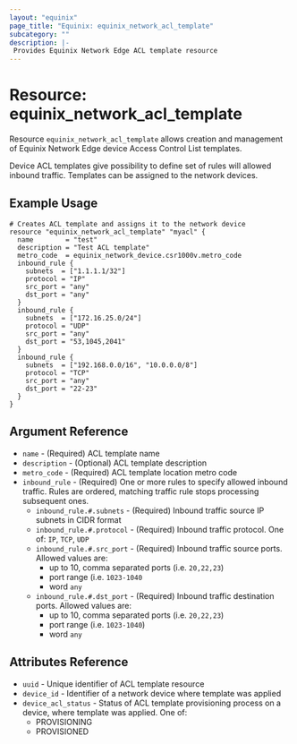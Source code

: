 ```yaml
---
layout: "equinix"
page_title: "Equinix: equinix_network_acl_template"
subcategory: ""
description: |-
 Provides Equinix Network Edge ACL template resource
---
```


# Resource: equinix_network_acl_template

Resource `equinix_network_acl_template` allows creation and management of
Equinix Network Edge device Access Control List templates.

Device ACL templates give possibility to define set of rules will allowed inbound
traffic. Templates can be assigned to the network devices.

## Example Usage

```hcl
# Creates ACL template and assigns it to the network device
resource "equinix_network_acl_template" "myacl" {
  name        = "test"
  description = "Test ACL template"
  metro_code  = equinix_network_device.csr1000v.metro_code
  inbound_rule {
    subnets  = ["1.1.1.1/32"]
    protocol = "IP"
    src_port = "any"
    dst_port = "any"
  }
  inbound_rule {
    subnets  = ["172.16.25.0/24"]
    protocol = "UDP"
    src_port = "any"
    dst_port = "53,1045,2041"
  }
  inbound_rule {
    subnets  = ["192.168.0.0/16", "10.0.0.0/8"]
    protocol = "TCP"
    src_port = "any"
    dst_port = "22-23"
  }
}
```

## Argument Reference

* `name` - (Required) ACL template name
* `description` - (Optional) ACL template description
* `metro_code` - (Required) ACL template location metro code
* `inbound_rule` - (Required) One or more rules to specify allowed inbound traffic.
Rules are ordered, matching traffic rule stops processing subsequent ones.
  * `inbound_rule.#.subnets` - (Required) Inbound traffic source IP subnets
  in CIDR format
  * `inbound_rule.#.protocol` - (Required) Inbound traffic protocol.
  One of: `IP`, `TCP`, `UDP`
  * `inbound_rule.#.src_port` - (Required) Inbound traffic source ports.
  Allowed values are:
    * up to 10, comma separated ports (i.e. `20,22,23`)
    * port range (i.e. `1023-1040`
    * word `any`
  * `inbound_rule.#.dst_port` - (Required) Inbound traffic destination ports.
  Allowed values are:
    * up to 10, comma separated ports (i.e. `20,22,23`)
    * port range (i.e. `1023-1040`)
    * word `any`

## Attributes Reference

* `uuid` - Unique identifier of ACL template resource
* `device_id` - Identifier of a network device where template was applied
* `device_acl_status` - Status of ACL template provisioning process on a device,
where template was applied. One of:
  * PROVISIONING
  * PROVISIONED
